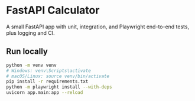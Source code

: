 # FastAPI Calculator

A small FastAPI app with unit, integration, and Playwright end-to-end tests, plus logging and CI.

## Run locally

```bash
python -m venv venv
# Windows: venv\Scripts\activate
# macOS/Linux: source venv/bin/activate
pip install -r requirements.txt
python -m playwright install --with-deps
uvicorn app.main:app --reload
